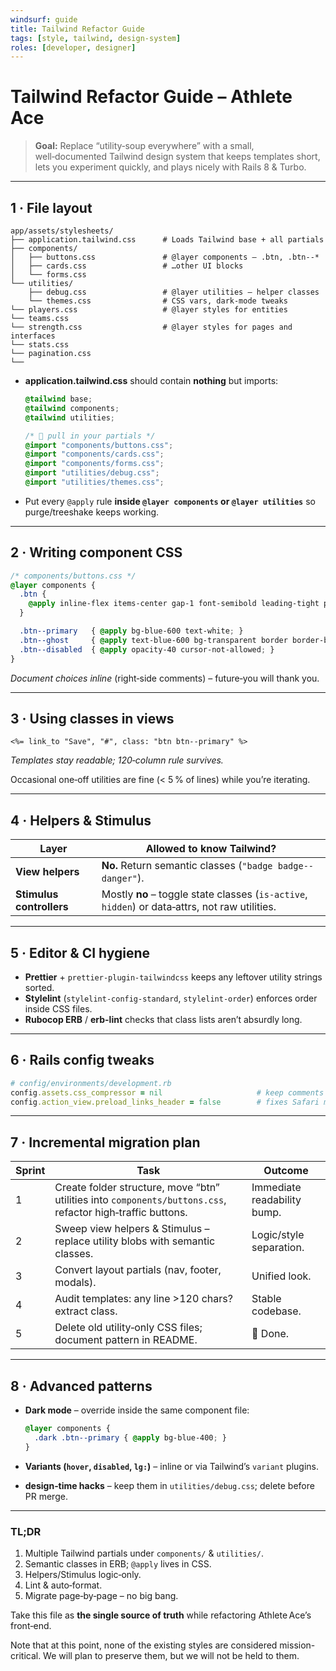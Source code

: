 ```yaml
---
windsurf: guide
title: Tailwind Refactor Guide
tags: [style, tailwind, design-system]
roles: [developer, designer]
---
```


# Tailwind Refactor Guide – Athlete Ace

> **Goal:** Replace “utility‑soup everywhere” with a small, well‑documented Tailwind design system that keeps templates short, lets you experiment quickly, and plays nicely with Rails 8 & Turbo.

---

## 1 · File layout

```text
app/assets/stylesheets/
├── application.tailwind.css      # Loads Tailwind base + all partials
├── components/
│   ├── buttons.css               # @layer components – .btn, .btn--*
│   ├── cards.css                 # …other UI blocks
│   └── forms.css
└── utilities/
    ├── debug.css                 # @layer utilities – helper classes
    └── themes.css                # CSS vars, dark‑mode tweaks
└── players.css                   # @layer styles for entities
└── teams.css
└── strength.css                  # @layer styles for pages and interfaces
└── stats.css
└── pagination.css
└── 
```

* **application.tailwind.css** should contain **nothing** but imports:

  ```css
  @tailwind base;
  @tailwind components;
  @tailwind utilities;

  /* 🚚 pull in your partials */
  @import "components/buttons.css";
  @import "components/cards.css";
  @import "components/forms.css";
  @import "utilities/debug.css";
  @import "utilities/themes.css";
  ```
* Put every `@apply` rule **inside `@layer components` or `@layer utilities`** so purge/treeshake keeps working.

---

## 2 · Writing component CSS

```css
/* components/buttons.css */
@layer components {
  .btn {
    @apply inline-flex items-center gap-1 font-semibold leading-tight px-3 py-1.5 rounded-lg transition hover:opacity-80; /* basic anatomy */
  }

  .btn--primary   { @apply bg-blue-600 text-white; }
  .btn--ghost     { @apply text-blue-600 bg-transparent border border-blue-600; }
  .btn--disabled  { @apply opacity-40 cursor-not-allowed; }
}
```

*Document choices inline* (right‑side comments) – future‑you will thank you.

---

## 3 · Using classes in views

```erb
<%= link_to "Save", "#", class: "btn btn--primary" %>
```

*Templates stay readable; 120‑column rule survives.*

Occasional one‑off utilities are fine (< 5 % of lines) while you’re iterating.

---

## 4 · Helpers & Stimulus

| Layer                    | Allowed to know Tailwind?                                                                      |
| ------------------------ | ---------------------------------------------------------------------------------------------- |
| **View helpers**         | **No.** Return semantic classes (`"badge badge--danger"`).                                     |
| **Stimulus controllers** | Mostly **no** – toggle state classes (`is-active`, `hidden`) or data‑attrs, not raw utilities. |

---

## 5 · Editor & CI hygiene

* **Prettier** + `prettier-plugin-tailwindcss` keeps any leftover utility strings sorted.
* **Stylelint** (`stylelint-config-standard`, `stylelint-order`) enforces order inside CSS files.
* **Rubocop ERB** / **erb-lint** checks that class lists aren’t absurdly long.

---

## 6 · Rails config tweaks

```ruby
# config/environments/development.rb
config.assets.css_compressor = nil                     # keep comments when live‑reloading
config.action_view.preload_links_header = false        # fixes Safari module cache
```

---

## 7 · Incremental migration plan

| Sprint | Task                                                                                                        | Outcome                     |
| ------ | ----------------------------------------------------------------------------------------------------------- | --------------------------- |
| 1      | Create folder structure, move “btn” utilities into `components/buttons.css`, refactor high‑traffic buttons. | Immediate readability bump. |
| 2      | Sweep view helpers & Stimulus – replace utility blobs with semantic classes.                                | Logic/style separation.     |
| 3      | Convert layout partials (nav, footer, modals).                                                              | Unified look.               |
| 4      | Audit templates: any line >120 chars? extract class.                                                        | Stable codebase.            |
| 5      | Delete old utility‑only CSS files; document pattern in README.                                              | 💅 Done.                    |

---

## 8 · Advanced patterns

* **Dark mode** – override inside the same component file:

  ```css
  @layer components {
    .dark .btn--primary { @apply bg-blue-400; }
  }
  ```
* **Variants (`hover`, `disabled`, `lg:`)** – inline or via Tailwind’s `variant` plugins.
* **design‑time hacks** – keep them in `utilities/debug.css`; delete before PR merge.

---

### TL;DR

1. Multiple Tailwind partials under `components/` & `utilities/`.
2. Semantic classes in ERB; `@apply` lives in CSS.
3. Helpers/Stimulus logic‑only.
4. Lint & auto‑format.
5. Migrate page‑by‑page – no big bang.

Take this file as **the single source of truth** while refactoring Athlete Ace’s front‑end.

Note that at this point, none of the existing styles are considered mission-critical. We will plan to preserve them, but we will not be held to them.
